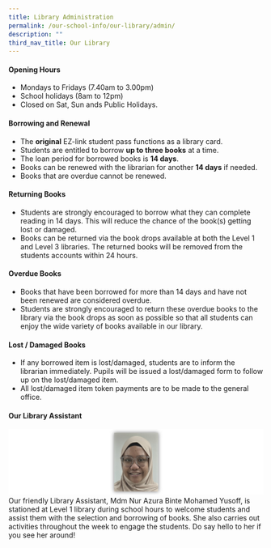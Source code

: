 ```yaml
---
title: Library Administration
permalink: /our-school-info/our-library/admin/
description: ""
third_nav_title: Our Library
---
```

#### **Opening Hours**
* Mondays to Fridays (7.40am to 3.00pm) 
* School holidays (8am to 12pm)
* Closed on Sat, Sun ands Public Holidays.

#### **Borrowing and Renewal**
* The **original** EZ-link student pass functions as a library card.
* Students are entitled to borrow **up to three books** at a time.
* The loan period for borrowed books is **14 days**.
* Books can be renewed with the librarian for another **14 days** if needed.
* Books that are overdue cannot be renewed.

#### **Returning Books**
* Students are strongly encouraged to borrow what they can complete reading in 14 days. This will reduce the chance of the book(s) getting lost or damaged.
* Books can be returned via the book drops available at both the Level 1 and Level 3 libraries. The returned books will be removed from the students accounts within 24 hours.

#### **Overdue Books**
* Books that have been borrowed for more than 14 days and have not been renewed are considered overdue.
* Students are strongly encouraged to return these overdue books to the library via the book drops as soon as possible so that all students can enjoy the wide variety of books available in our library.

#### **Lost / Damaged Books**
* If any borrowed item is lost/damaged, students are to inform the librarian immediately. Pupils will be issued a lost/damaged form to follow up on the lost/damaged item.
* All lost/damaged item token payments are to be made to the general office.

#### **Our Library Assistant**
![](/images/Library/azuralib.jpg)
Our friendly Library Assistant, Mdm Nur Azura Binte Mohamed Yusoff, is stationed at Level 1 library during school hours to welcome students and assist them with the selection and borrowing of books. She also carries out activities throughout the week to engage the students. Do say hello to her if you see her around!